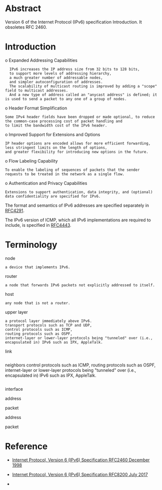 # Abstract
Version 6 of the Internet Protocol (IPv6) specification Introduction.  It obsoletes RFC 2460.

Introduction
==============================
o  Expanded Addressing Capabilities
``` 
  IPv6 increases the IP address size from 32 bits to 128 bits, 
  to support more levels of addressing hierarchy, 
  a much greater number of addressable nodes, 
  and simpler autoconfiguration of addresses.  
  The scalability of multicast routing is improved by adding a "scope" field to multicast addresses.  
  And a new type of address called an "anycast address" is defined; it is used to send a packet to any one of a group of nodes.

``` 

o  Header Format Simplification

``` 
Some IPv4 header fields have been dropped or made optional, to reduce the common-case processing cost of packet handling and
to limit the bandwidth cost of the IPv6 header.
```

o  Improved Support for Extensions and Options

``` 
IP header options are encoded allows for more efficient forwarding, less stringent limits on the length of options,
and greater flexibility for introducing new options in the future.
 ```
 
o  Flow Labeling Capability
``` 
To enable the labeling of sequences of packets that the sender requests to be treated in the network as a single flow.
```

o  Authentication and Privacy Capabilities
``` 
Extensions to support authentication, data integrity, and (optional) data confidentiality are specified for IPv6.
``` 

The format and semantics of IPv6 addresses are specified separately in [RFC4291](https://tools.ietf.org/html/rfc4291).

The IPv6 version of ICMP, which all IPv6 implementations are required to include, is specified in [RFC4443](https://tools.ietf.org/html/rfc4443).

Terminology
==============================
node
```
a device that implements IPv6.
```
router
```
a node that forwards IPv6 packets not explicitly addressed to itself.
```
host
```
any node that is not a router.
```
upper layer
```
a protocol layer immediately above IPv6.
transport protocols such as TCP and UDP,
control protocols such as ICMP,
routing protocols such as OSPF,
internet-layer or lower-layer protocols being "tunneled" over (i.e., encapsulated in) IPv6 such as IPX, AppleTalk.
```

link
```

```

neighbors
control protocols such as ICMP,
routing protocols such as OSPF,
internet-layer or lower-layer protocols being "tunneled" over (i.e., encapsulated in) IPv6 such as IPX, AppleTalk.
```

```

interface

address

packet

address

packet

Reference 
==============================
* [Internet Protocol, Version 6 (IPv6) Specification RFC2460 December 1998](https://tools.ietf.org/html/rfc2460)
* [Internet Protocol, Version 6 (IPv6) Specification RFC8200 July 2017](https://tools.ietf.org/html/rfc8200)

* []()
